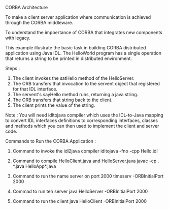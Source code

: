 CORBA Architecture

To make a client server application where communication is achieved through the CORBA middleware.

To understand the impoertance of CORBA that integrates new components with legacy.

This example illustrate the basic task in building CORBA distributed application using Java IDL. The HelloWorld program has a single operation that returns a string to be printed in distributed environment.

Steps : 
1. The client invokes the satHello method of the HelloServer.
2. The ORB transfers that invocation to the servent object that registered for that IDL interface.
3. The servent's sayHello method runs, returning a java string.
4. The ORB transfers that string back to the client.
5. The client prints the value of the string.

Note : You will need idltojava compiler which uses the IDL-to-Java mapping to convert IDL interfaces definitions to corresponding interfaces, classes and methods which you can then used to implement the client and server code.

Commands to Run the CORBA Application :

1. Command to invoke the idl2java compiler
     idltojava -fno -cpp Hello.idl
   
2. Command to compile HelloClient.java and HelloServer.java
     javac -cp . *.java HelloApp\*.java
    
3. Command to run the name server on port 2000
     timeserv -ORBInitialPort 2000

4. Commad to run teh server
     java HelloServer -ORBInitialPort 2000

5. Command to run the client
     java HelloClient -ORBInitialPort 2000